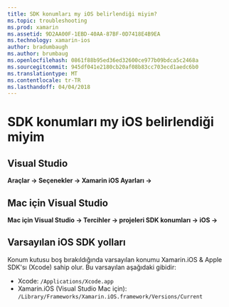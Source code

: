```yaml
---
title: SDK konumları my iOS belirlendiği miyim?
ms.topic: troubleshooting
ms.prod: xamarin
ms.assetid: 9D2AA00F-1EBD-40AA-87BF-0D7418E4B9EA
ms.technology: xamarin-ios
author: bradumbaugh
ms.author: brumbaug
ms.openlocfilehash: 0861f88b95ed36ed32600ce977b09bdca5c2468a
ms.sourcegitcommit: 945df041e2180cb20af08b83cc703ecd1aedc6b0
ms.translationtype: MT
ms.contentlocale: tr-TR
ms.lasthandoff: 04/04/2018
---
```

# <a name="where-can-i-set-my-ios-sdk-locations"></a>SDK konumları my iOS belirlendiği miyim

## <a name="visual-studio"></a>Visual Studio
**Araçlar -> Seçenekler -> Xamarin iOS Ayarları ->**

## <a name="visual-studio-for-mac"></a>Mac için Visual Studio
**Mac için Visual Studio -> Tercihler -> projeleri SDK konumları -> iOS ->**

## <a name="default-ios-sdk-paths"></a>Varsayılan iOS SDK yolları
Konum kutusu boş bırakıldığında varsayılan konumu Xamarin.iOS & Apple SDK'sı (Xcode) sahip olur. Bu varsayılan aşağıdaki gibidir:

- Xcode: `/Applications/Xcode.app`
- Xamarin.iOS (Visual Studio Mac için): `/Library/Frameworks/Xamarin.iOS.framework/Versions/Current`

